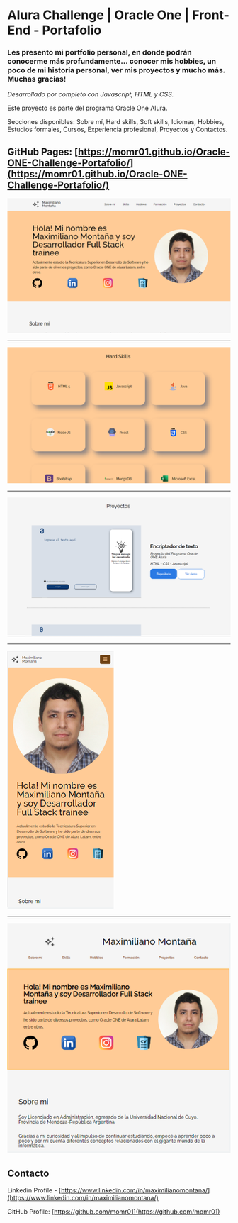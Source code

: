 # Alura Challenge | Oracle One | Front-End - Portafolio

### Les presento mi portfolio personal, en donde podrán conocerme más profundamente... conocer mis hobbies, un poco de mi historia personal, ver mis proyectos y mucho más. Muchas gracias!

_Desarrollado por completo con Javascript, HTML y CSS._

Este proyecto es parte del programa Oracle One Alura.

Secciones disponibles: Sobre mí, Hard skills, Soft skills, Idiomas, Hobbies, Estudios formales, Cursos, Experiencia profesional, Proyectos y Contactos.



## GitHub Pages: [https://momr01.github.io/Oracle-ONE-Challenge-Portafolio/](https://momr01.github.io/Oracle-ONE-Challenge-Portafolio/)

![Main](https://github.com/momr01/Oracle-ONE-Challenge-Portafolio/blob/main/assets/proyecto-actual/general.PNG)
* * *
![HardSkills](https://github.com/momr01/Oracle-ONE-Challenge-Portafolio/blob/main/assets/proyecto-actual/hardSkills.PNG)
* * *
![Proyectos](https://github.com/momr01/Oracle-ONE-Challenge-Portafolio/blob/main/assets/proyecto-actual/proyectos.PNG)
* * *
![Mobile](https://github.com/momr01/Oracle-ONE-Challenge-Portafolio/blob/main/assets/proyecto-actual/phone.PNG)
* * *
![Tablet](https://github.com/momr01/Oracle-ONE-Challenge-Portafolio/blob/main/assets/proyecto-actual/tablet2.PNG)

<!-- CONTACT -->
## Contacto

Linkedin Profile - [https://www.linkedin.com/in/maximilianomontana/](https://www.linkedin.com/in/maximilianomontana/)

GitHub Profile: [https://github.com/momr01](https://github.com/momr01)
